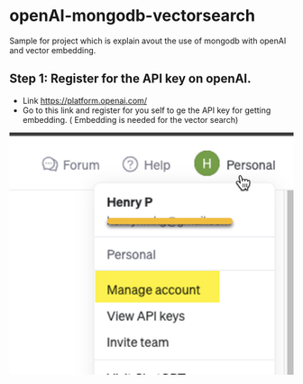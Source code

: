 # openAI-mongodb-vectorsearch
Sample for project which is explain avout the use of mongodb with openAI and vector embedding.

## Step 1: Register for the API key on openAI.
- Link https://platform.openai.com/
- Go to this link and register for you self to ge the API key for getting embedding. ( Embedding is needed for the vector search)

![Alt text](image.png)